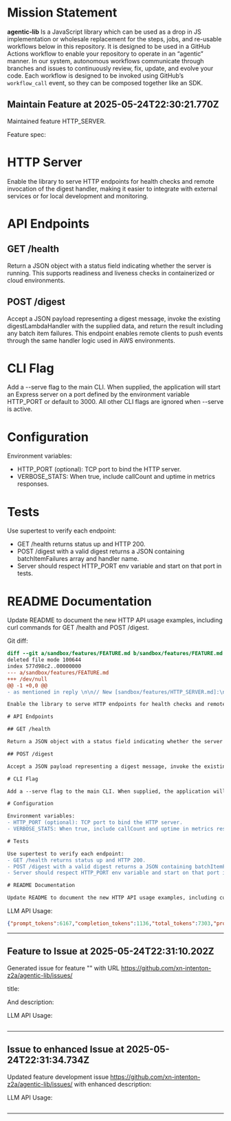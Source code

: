 # Mission Statement

**agentic‑lib** Is a JavaScript library which can be used as a drop in JS implementation or wholesale replacement for 
the steps, jobs, and re-usable workflows below in this repository. It is designed to be used in a GitHub Actions 
workflow to enable your repository to operate in an “agentic” manner. In our system, autonomous workflows communicate
through branches and issues to continuously review, fix, update, and evolve your code. Each workflow is designed to be
invoked using GitHub’s `workflow_call` event, so they can be composed together like an SDK.
## Maintain Feature at 2025-05-24T22:30:21.770Z

Maintained feature HTTP_SERVER.

Feature spec:

# HTTP Server

Enable the library to serve HTTP endpoints for health checks and remote invocation of the digest handler, making it easier to integrate with external services or for local development and monitoring.

# API Endpoints

## GET /health

Return a JSON object with a status field indicating whether the server is running. This supports readiness and liveness checks in containerized or cloud environments.

## POST /digest

Accept a JSON payload representing a digest message, invoke the existing digestLambdaHandler with the supplied data, and return the result including any batch item failures. This endpoint enables remote clients to push events through the same handler logic used in AWS environments.

# CLI Flag

Add a --serve flag to the main CLI. When supplied, the application will start an Express server on a port defined by the environment variable HTTP_PORT or default to 3000. All other CLI flags are ignored when --serve is active.

# Configuration

Environment variables:
- HTTP_PORT (optional): TCP port to bind the HTTP server.
- VERBOSE_STATS: When true, include callCount and uptime in metrics responses.

# Tests

Use supertest to verify each endpoint:
- GET /health returns status up and HTTP 200.
- POST /digest with a valid digest returns a JSON containing batchItemFailures array and handler name.
- Server should respect HTTP_PORT env variable and start on that port in tests.

# README Documentation

Update README to document the new HTTP API usage examples, including curl commands for GET /health and POST /digest.


Git diff:

```diff
diff --git a/sandbox/features/FEATURE.md b/sandbox/features/FEATURE.md
deleted file mode 100644
index 577d98c2..00000000
--- a/sandbox/features/FEATURE.md
+++ /dev/null
@@ -1 +0,0 @@
- as mentioned in reply \n\n// New [sandbox/features/HTTP_SERVER.md]:\n# HTTP Server

Enable the library to serve HTTP endpoints for health checks and remote invocation of the digest handler, making it easier to integrate with external services or for local development and monitoring.

# API Endpoints

## GET /health

Return a JSON object with a status field indicating whether the server is running. This supports readiness and liveness checks in containerized or cloud environments.

## POST /digest

Accept a JSON payload representing a digest message, invoke the existing digestLambdaHandler with the supplied data, and return the result including any batch item failures. This endpoint enables remote clients to push events through the same handler logic used in AWS environments.

# CLI Flag

Add a --serve flag to the main CLI. When supplied, the application will start an Express server on a port defined by the environment variable HTTP_PORT or default to 3000. All other CLI flags are ignored when --serve is active.

# Configuration

Environment variables:
- HTTP_PORT (optional): TCP port to bind the HTTP server.
- VERBOSE_STATS: When true, include callCount and uptime in metrics responses.

# Tests

Use supertest to verify each endpoint:
- GET /health returns status up and HTTP 200.
- POST /digest with a valid digest returns a JSON containing batchItemFailures array and handler name.
- Server should respect HTTP_PORT env variable and start on that port in tests.

# README Documentation

Update README to document the new HTTP API usage examples, including curl commands for GET /health and POST /digest.
```

LLM API Usage:

```json
{"prompt_tokens":6167,"completion_tokens":1136,"total_tokens":7303,"prompt_tokens_details":{"cached_tokens":0,"audio_tokens":0},"completion_tokens_details":{"reasoning_tokens":768,"audio_tokens":0,"accepted_prediction_tokens":0,"rejected_prediction_tokens":0}}
```
---

## Feature to Issue at 2025-05-24T22:31:10.202Z

Generated issue  for feature "" with URL https://github.com/xn-intenton-z2a/agentic-lib/issues/

title:



And description:



LLM API Usage:

```json

```
---

## Issue to enhanced Issue at 2025-05-24T22:31:34.734Z

Updated feature development issue https://github.com/xn-intenton-z2a/agentic-lib/issues/ with enhanced description:



LLM API Usage:

```json

```
---

